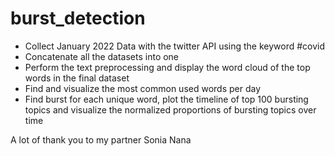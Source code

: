 # burst_detection

- Collect January 2022 Data with the twitter API using the keyword #covid
- Concatenate all the datasets into one
- Perform the text preprocessing and display the word cloud of the top words in the final dataset
- Find and visualize the most common used words per day
- Find burst for each unique word, plot the timeline of top 100 bursting topics and visualize the normalized proportions of bursting topics over time


A lot of thank you to my partner Sonia Nana

